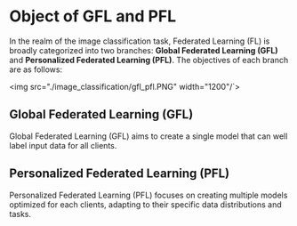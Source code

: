
# Object of GFL and PFL 

In the realm of the image classification task, Federated Learning (FL) is broadly categorized into two branches: **Global Federated Learning (GFL)** and **Personalized Federated Learning (PFL)**. The objectives of each branch are as follows:

<img src="./image_classification/gfl_pfl.PNG" width="1200"/`>

## Global Federated Learning (GFL)


Global Federated Learning (GFL) aims to create a single model that can well label input data for all clients.

## Personalized Federated Learning (PFL)


Personalized Federated Learning (PFL) focuses on creating multiple models optimized for each  clients, adapting to their specific data distributions and tasks.
